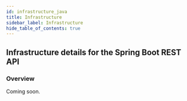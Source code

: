 ```yaml
---
id: infrastructure_java
title: Infrastructure
sidebar_label: Infrastructure
hide_table_of_contents: true
---
```


## Infrastructure details for the Spring Boot REST API

### Overview

Coming soon.
